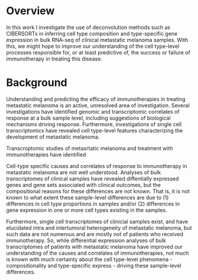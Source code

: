 # Overview

In this work I investigate the use of deconvolution methods such as CIBERSORTx in inferring cell type composition and type-specific gene expression in bulk RNA-seq of clinical metastatic melanoma samples. With this, we might hope to improve our understanding of the cell type-level processes responsible for, or at least predictive of, the success or failure of immunotherapy in treating this disease.

# Background

Understanding and predicting the efficacy of immunotherapies in treating metastatic melanoma is an active, unresolved area of investigation. Several investigations have identified genomic and transcriptomic correlates of response at a bulk sample level, including suggestions of biological mechanisms driving response. Furthermore, investigations of single cell transcriptomics have revealed cell type-level features characterizing the development of metastatic melanoma.

Transcroptomic studies of metasrtatic melanoma and treatment with immunotherapies have identified

Cell-type specific causes and correlates of response to immunotherapy in metastatic melanoma are not well understood. Analyses of bulk transcriptomes of clinical samples have revealed diffentially expressed genes and gene sets associated with clinical outcomes, but the compositional reasons for these differences are not known. That is, it is not known to what extent these sample-level differences are due to (1) differences in cell type proportions in samples and/or (2) differences in gene expression in one or more cell types existing in the samples.

Furthermore, single cell transcriptomes of clinicial samples exist, and have elucidated intra and intertumoral heterogeneity of metastatic melanoma, but such data are not numerous and are mostly not of patients who received immunotherapy. So, while differential expression analyses of bulk transcriptomes of patients with metastatic melanoma have improved our understanding of the causes and correlates of immunotherapies, not much is known with much certainty about the cell type-level phenomena - compositionality and type-specific express - driving these sample-level differences.
